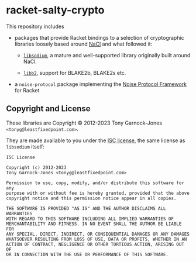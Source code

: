 # racket-salty-crypto

This repository includes

 - packages that provide Racket bindings to a selection of cryptographic libraries loosely
   based around [NaCl](http://nacl.cr.yp.to/) and what followed it:

    - [`libsodium`](https://libsodium.org/), a mature and well-supported library originally
      built around NaCl.

    - [`libb2`](https://github.com/BLAKE2/libb2), support for BLAKE2b, BLAKE2s etc.

 - a `noise-protocol` package implementing the
   [Noise Protocol Framework](https://noiseprotocol.org/) for Racket

## Copyright and License

These libraries are Copyright © 2012-2023 Tony Garnock-Jones `<tonyg@leastfixedpoint.com>`.

They are made available to you under the [ISC license](https://spdx.org/licenses/ISC.html), the
same license as `libsodium` itself:

    ISC License

    Copyright (c) 2012-2023
    Tony Garnock-Jones <tonyg@leastfixedpoint.com>

    Permission to use, copy, modify, and/or distribute this software for any
    purpose with or without fee is hereby granted, provided that the above
    copyright notice and this permission notice appear in all copies.

    THE SOFTWARE IS PROVIDED "AS IS" AND THE AUTHOR DISCLAIMS ALL WARRANTIES
    WITH REGARD TO THIS SOFTWARE INCLUDING ALL IMPLIED WARRANTIES OF
    MERCHANTABILITY AND FITNESS. IN NO EVENT SHALL THE AUTHOR BE LIABLE FOR
    ANY SPECIAL, DIRECT, INDIRECT, OR CONSEQUENTIAL DAMAGES OR ANY DAMAGES
    WHATSOEVER RESULTING FROM LOSS OF USE, DATA OR PROFITS, WHETHER IN AN
    ACTION OF CONTRACT, NEGLIGENCE OR OTHER TORTIOUS ACTION, ARISING OUT OF
    OR IN CONNECTION WITH THE USE OR PERFORMANCE OF THIS SOFTWARE.
